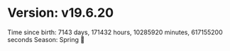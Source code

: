 # Version: v19.6.20
Time since birth: 7143 days, 171432 hours, 10285920 minutes, 617155200 seconds
Season: Spring 🌸
